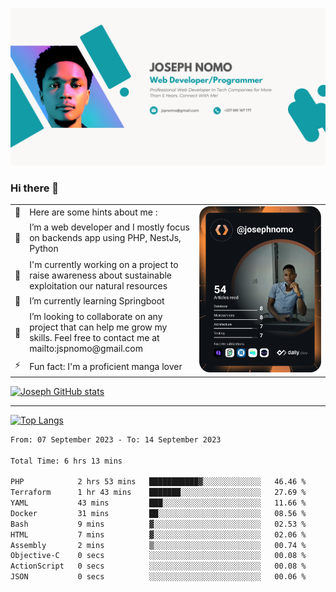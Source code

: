 ![Banner of my profile!](/Joseph_NOMO_NEW.png "Banner")

### Hi there 👋

<!--- | --  | 👋  | Here are some hints about me :                                                                                                 | <td rowspan=6><img src="/devcard.svg" width="400" alt="Joseph NOMO's Dev Card"/></td> |
| --- | --- | ------------------------------------------------------------------------------------------------------------------------------ | ------------------------------------------------------------------------------------- |
| --  | 🔭  | I’m a web developer and I mostly focus on backends app using PHP, NestJs, Python                                               |
| --  | 🦁  | I'm currently working on a project to raise awareness about sustainable exploitation our natural resources                     |
| --  | 🌱  | I’m currently learning Springboot                                                                                              |
| --  | 👯  | I’m looking to collaborate on any project that can help me grow my skills. Feel free to contact me at mailto:jspnomo@gmail.com |
| --  | ⚡  | Fun fact: I'm a proficient manga lover                                                                                         |
--->

<table>
    <tr>
        <td width="1%">👋</td>
        <td width="55%">Here are some hints about me :</td>
        <td rowspan=6 width="44%"><img src="/devcard.svg" width="400" alt="Joseph NOMO's Dev Card"/></td>
    </tr>
    <tr>
        <td>🔭</td>
        <td>I’m a web developer and I mostly focus on backends app using PHP, NestJs, Python</td>
    </tr>
    <tr>
        <td>🦁</td>
        <td>I'm currently working on a project to raise awareness about sustainable exploitation our natural resources</td>
    </tr>
    <tr>
        <td>🌱</td>
        <td>I’m currently learning Springboot</td>
    </tr>
    <tr>
        <td>👯</td>
        <td>I’m looking to collaborate on any project that can help me grow my skills. Feel free to contact me at mailto:jspnomo@gmail.com</td>
    </tr>
    <tr>
        <td>⚡</td>
        <td>Fun fact: I'm a proficient manga lover</td>
    </tr>

</table>

[![Joseph GitHub stats](https://github-readme-stats-seven-sigma-53.vercel.app/api?username=Jspascal)](https://github.com/Jspascal/github-readme-stats)

---

[![Top Langs](https://github-readme-stats-seven-sigma-53.vercel.app/api/top-langs/?username=Jspascal&layout=compact)](https://github.com/Jspascal/github-readme-stats)

<!--START_SECTION:waka-->

```txt
From: 07 September 2023 - To: 14 September 2023

Total Time: 6 hrs 13 mins

PHP            2 hrs 53 mins   ███████████▓░░░░░░░░░░░░░   46.46 %
Terraform      1 hr 43 mins    ███████░░░░░░░░░░░░░░░░░░   27.69 %
YAML           43 mins         ███░░░░░░░░░░░░░░░░░░░░░░   11.66 %
Docker         31 mins         ██░░░░░░░░░░░░░░░░░░░░░░░   08.56 %
Bash           9 mins          ▓░░░░░░░░░░░░░░░░░░░░░░░░   02.53 %
HTML           7 mins          ▓░░░░░░░░░░░░░░░░░░░░░░░░   02.06 %
Assembly       2 mins          ▒░░░░░░░░░░░░░░░░░░░░░░░░   00.74 %
Objective-C    0 secs          ░░░░░░░░░░░░░░░░░░░░░░░░░   00.08 %
ActionScript   0 secs          ░░░░░░░░░░░░░░░░░░░░░░░░░   00.08 %
JSON           0 secs          ░░░░░░░░░░░░░░░░░░░░░░░░░   00.06 %
```

<!--END_SECTION:waka-->
